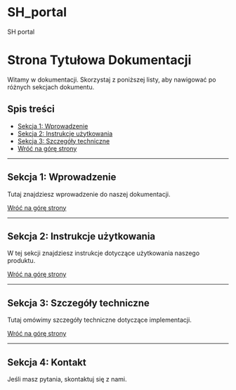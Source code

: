 # SH_portal
SH portal
# Strona Tytułowa Dokumentacji

Witamy w dokumentacji. Skorzystaj z poniższej listy, aby nawigować po różnych sekcjach dokumentu.

## Spis treści

- [Sekcja 1: Wprowadzenie](#sekcja-1)
- [Sekcja 2: Instrukcje użytkowania](#sekcja-2)
- [Sekcja 3: Szczegóły techniczne](#sekcja-3)
- <a href="#top">Wróć na górę strony</a>

---

<a id="sekcja-1"></a>
## Sekcja 1: Wprowadzenie

Tutaj znajdziesz wprowadzenie do naszej dokumentacji.

<a href="#top">Wróć na górę strony</a>

---

<a id="sekcja-2"></a>
## Sekcja 2: Instrukcje użytkowania

W tej sekcji znajdziesz instrukcje dotyczące użytkowania naszego produktu.

<a href="#top">Wróć na górę strony</a>

---

<a id="sekcja-3"></a>
## Sekcja 3: Szczegóły techniczne

Tutaj omówimy szczegóły techniczne dotyczące implementacji.

<a href="#top">Wróć na górę strony</a>

---

<a id="top"></a>
## Sekcja 4: Kontakt

Jeśli masz pytania, skontaktuj się z nami.
